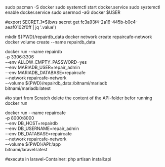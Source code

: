 sudo pacman -S docker
sudo systemctl start docker.service
sudo systemctl enable docker.service
sudo usermod -aG docker $USER

#export SECRET_1=$(bws secret get fc3a93f4-2a16-445b-b0c4-aeaf0102f0ff | jq '.value')

mkdir ${PWD}/repairdb_data
docker network create repaircafe-network
docker volume create --name repairdb_data

docker run --name repairdb \
  -p 3306:3306 \
  --env ALLOW_EMPTY_PASSWORD=yes \
  --env MARIADB_USER=repair_admin \
  --env MARIADB_DATABASE=repaircafe \
  --network repaircafe-network \
  --volume ${PWD}/repairdb_data:/bitnami/mariadb \
  bitnami/mariadb:latest

#to start from Scratch delete the content of the API-folder befor running docker run

docker run --name repaircafe \
  -p 8000:8000 \
  --env DB_HOST=repairdb \
  --env DB_USERNAME=repair_admin \
  --env DB_DATABASE=repaircafe \
  --network  repaircafe-network \
  --volume ${PWD}/API:/app \
  bitnami/laravel:latest

  #execute in laravel-Container: php artisan install:api